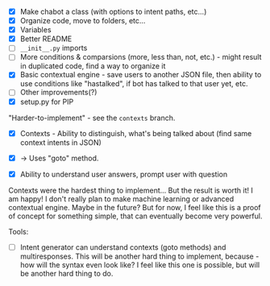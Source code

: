 - [x] Make chabot a class (with options to intent paths, etc...)
- [x] Organize code, move to folders, etc...
- [x] Variables
- [x] Better README
- [ ] `__init__.py` imports
- [ ] More conditions & comparsions (more, less than, not, etc.) - might result in duplicated code, find a way to organize it
- [x] Basic contextual engine - save users to another JSON file, then ability to use conditions like "hastalked", if bot has talked to that user yet, etc.
- [ ] Other improvements(?)
- [x] setup.py for PIP

"Harder-to-implement" - see the `contexts` branch.
- [x] Contexts - Ability to distinguish, what's being talked about (find same context intents in JSON)
- [x] -> Uses "goto" method.
- [x] Ability to understand user answers, prompt user with question


Contexts were the hardest thing to implement... But the result is worth it! I am happy!
I don't really plan to make machine learning or advanced contextual engine. Maybe in the future? But for now,
I feel like this is a proof of concept for something simple, that can eventually become very powerful.

Tools:
- [ ] Intent generator can understand contexts (goto methods) and multiresponses. This will be another hard thing to implement, because - how will the syntax even look like? I feel like this one is possible, but will be another hard thing to do.
